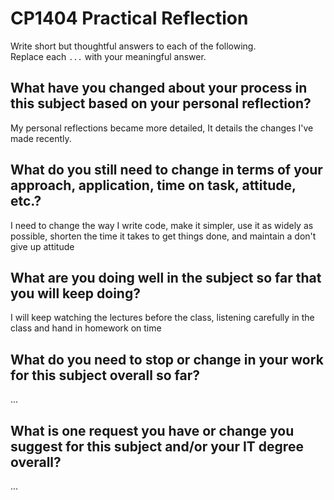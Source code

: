 # CP1404 Practical Reflection

Write short but thoughtful answers to each of the following.  
Replace each `...` with your meaningful answer.

## What have you changed about your process in this subject based on your personal reflection?

My personal reflections became more detailed, It details the changes I've made recently.

## What do you still need to change in terms of your approach, application, time on task, attitude, etc.?

I need to change the way I write code, make it simpler, use it as widely as possible, shorten the time it takes to get things done, and maintain a don't give up attitude

## What are you doing well in the subject so far that you will keep doing?

I will keep watching the lectures before the class, listening carefully in the class and hand in homework on time

## What do you need to stop or change in your work for this subject overall so far?

...

## What is one request you have or change you suggest for this subject and/or your IT degree overall?

...
